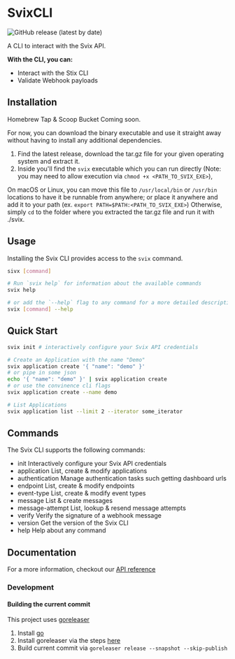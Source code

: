 # SvixCLI

![GitHub release (latest by date)](https://img.shields.io/github/v/release/svixhq/svix-cli)

A CLI to interact with the Svix API.

**With the CLI, you can:**

- Interact with the Stix CLI
- Validate Webhook payloads

## Installation

Homebrew Tap & Scoop Bucket Coming soon.

For now, you can download the binary executable and use it straight away without having to install any additional dependencies.
1) Find the latest release, download the tar.gz file for your given operating system and extract it.
2) Inside you'll find the `svix` executable which you can run directly (Note: you may need to allow execution via `chmod +x <PATH_TO_SVIX_EXE>`),

On macOS or Linux, you can move this file to `/usr/local/bin` or `/usr/bin` locations to have it be runnable from anywhere; or place it anywhere and add it to your path (ex. `export PATH=$PATH:<PATH_TO_SVIX_EXE>`) Otherwise, simply `cd` to the folder where you extracted the tar.gz file and run it with ./svix.

## Usage

Installing the Svix CLI provides access to the `svix` command.

```sh
sivx [command]

# Run `svix help` for information about the available commands
svix help

# or add the `--help` flag to any command for a more detailed description and list of flags
svix [command] --help
```

## Quick Start

```sh
svix init # interactively configure your Svix API credentials

# Create an Application with the name "Demo"
svix application create '{ "name": "demo" }'
# or pipe in some json
echo '{ "name": "demo" }' | svix application create
# or use the convinence cli flags
svix application create --name demo

# List Applications
svix application list --limit 2 --iterator some_iterator 
```

## Commands

The Svix CLI supports the following commands:
 - init            Interactively configure your Svix API credentials
 - application     List, create & modify applications
 - authentication  Manage authentication tasks such getting dashboard urls
 - endpoint        List, create & modify endpoints
 - event-type      List, create & modify event types
 - message         List & create messages
 - message-attempt List, lookup & resend message attempts
 - verify          Verify the signature of a webhook message
 - version         Get the version of the Svix CLI
 - help            Help about any command

## Documentation

For a more information, checkout our [API reference](https://docs.svix.com)

### Development

#### Building the current commit

This project uses [goreleaser](https://github.com/goreleaser/goreleaser/)
 1) Install [go](https://golang.org/doc/install)
 2) Install goreleaser via the steps [here](https://goreleaser.com/install/)
 3) Build current commit via `goreleaser release --snapshot --skip-publish`